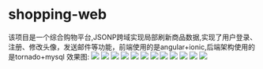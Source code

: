 # shopping-web
该项目是一个综合购物平台,JSONP跨域实现局部刷新商品数据,实现了用户登录、注册、修改头像，发送邮件等功能，前端使用的是angular+ionic,后端架构使用的是tornado+mysql
效果图:
![](https://raw.githubusercontent.com/wd13925/shopping-web/master/screenshots/510887530c25406faba93d10cc0a1c88.jpg)
![](https://raw.githubusercontent.com/wd13925/shopping-web/master/screenshots/7e2b646a31104c39a6878386dffea3b7.jpg)
![](https://raw.githubusercontent.com/wd13925/shopping-web/master/screenshots/e878e7c9ede540648c66d771866a4a47.jpg)
![](https://raw.githubusercontent.com/wd13925/shopping-web/master/screenshots/aed53f68aba84c2782779c841ee4c0fd.jpg)
![](https://raw.githubusercontent.com/wd13925/shopping-web/master/screenshots/230d598f4237472182880f60fe1c38cd.jpg)
![](https://raw.githubusercontent.com/wd13925/shopping-web/master/screenshots/4ed60ebba9fc49e9bb7918637f42c63d.jpg)
![](https://raw.githubusercontent.com/wd13925/shopping-web/master/screenshots/29bbc887139f4b93b317932c530a3b4a.jpg)
![](https://raw.githubusercontent.com/wd13925/shopping-web/master/screenshots/61e579f963304ecb9e8e72e1495dde0c.jpg)
![](https://raw.githubusercontent.com/wd13925/shopping-web/master/screenshots/112fb0d0018048f6bf17f0ea1010b4a9.jpg)
![](https://raw.githubusercontent.com/wd13925/shopping-web/master/screenshots/a5d6eea1399c427688ea57d8e792aa5e.jpg)
![](https://raw.githubusercontent.com/wd13925/shopping-web/master/screenshots/112fb0d0018048f6bf17f0ea1010b4a9.jpg)
![](https://raw.githubusercontent.com/wd13925/shopping-web/master/screenshots/d81db197218a45c0ad76cd7b9fcdb4ec.jpg)
